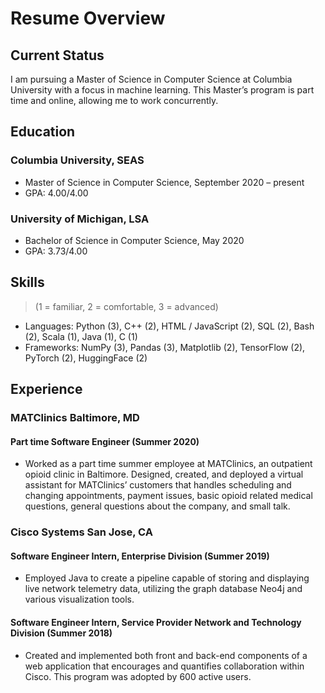# Resume Overview
## Current Status
I am pursuing a Master of Science in Computer Science at Columbia University with a focus in machine learning. This Master’s program is part time and online, allowing me to work concurrently.
## Education
### Columbia University, SEAS
 - Master of Science in Computer Science, September 2020 – present
 - GPA: 4.00/4.00

### University of Michigan, LSA
 - Bachelor of Science in Computer Science, May 2020
 - GPA: 3.73/4.00
 
## Skills
>(1 = familiar, 2 = comfortable, 3 = advanced)
- Languages: Python (3), C++ (2), HTML / JavaScript (2), SQL (2), Bash (2), Scala (1), Java (1), C (1) 
- Frameworks: NumPy (3), Pandas (3), Matplotlib (2), TensorFlow (2), PyTorch (2), HuggingFace (2)

## Experience

### MATClinics Baltimore, MD
#### Part time Software Engineer (Summer 2020)
- Worked as a part time summer employee at MATClinics, an outpatient opioid clinic in Baltimore. Designed, created, and deployed a virtual assistant for MATClinics’ customers that handles scheduling and changing appointments, payment issues, basic opioid related medical questions, general questions about the company, and small talk.


### Cisco Systems San Jose, CA 
#### Software Engineer Intern, Enterprise Division (Summer 2019)
- Employed Java to create a pipeline capable of storing and displaying live network telemetry data, utilizing the graph database Neo4j and various visualization tools.
#### Software Engineer Intern, Service Provider Network and Technology Division (Summer 2018)
- Created and implemented both front and back-end components of a web application that encourages and quantifies collaboration within Cisco. This program was adopted by 600 active users.
